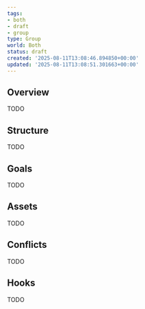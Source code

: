 ```yaml
---
tags:
- both
- draft
- group
type: Group
world: Both
status: draft
created: '2025-08-11T13:08:46.894850+00:00'
updated: '2025-08-11T13:08:51.301663+00:00'
---
```



## Overview

TODO
## Structure

TODO
## Goals

TODO
## Assets

TODO
## Conflicts

TODO
## Hooks

TODO
